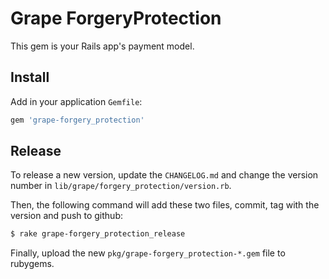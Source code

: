 # Grape ForgeryProtection

This gem is your Rails app's payment model.

## Install

Add in your application `Gemfile`:

```rb
gem 'grape-forgery_protection'
```

## Release

To release a new version, update the `CHANGELOG.md` and change the version
number in `lib/grape/forgery_protection/version.rb`.

Then, the following command will add these two files, commit, tag with the
version and push to github:

```sh
$ rake grape-forgery_protection_release
```

Finally, upload the new `pkg/grape-forgery_protection-*.gem` file to rubygems.
